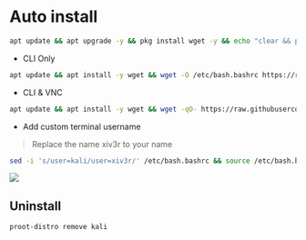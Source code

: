 # Auto install
```sh
apt update && apt upgrade -y && pkg install wget -y && echo "clear && proot-distro login kali" >> $PREFIX/etc/bash.bashrc && wget -qO- https://raw.githubusercontent.com/xiv3r/proot-distro-kali/refs/heads/main/files/setup.sh | sh && proot-distro login kali
```
- CLI Only
```sh
apt update && apt install -y wget && wget -O /etc/bash.bashrc https://raw.githubusercontent.com/xiv3r/proot-distro-kali/refs/heads/main/files/bash.bashrc && source /etc/bash.bashrc
```
- CLI & VNC
```sh
apt update && apt install -y wget && wget -qO- https://raw.githubusercontent.com/xiv3r/proot-distro-kali/refs/heads/main/files/xfce.sh | sh
```
- Add custom terminal username
> Replace the name xiv3r to your name
```sh
sed -i 's/user=kali/user=xiv3r/' /etc/bash.bashrc && source /etc/bash.bashrc
```
<img src="https://github.com/xiv3r/proot-distro-kali/blob/main/files/kalinh.png">

## Uninstall
```sh
proot-distro remove kali
```

